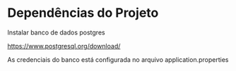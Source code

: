 # Dependências do Projeto

Instalar banco de dados postgres

https://www.postgresql.org/download/

As credenciais do banco está configurada no arquivo application.properties
